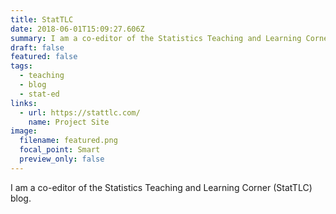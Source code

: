 ```yaml
---
title: StatTLC
date: 2018-06-01T15:09:27.606Z
summary: I am a co-editor of the Statistics Teaching and Learning Corner (StatTLC) blog.
draft: false
featured: false
tags:
  - teaching
  - blog
  - stat-ed
links:
  - url: https://stattlc.com/
    name: Project Site
image:
  filename: featured.png
  focal_point: Smart
  preview_only: false
---
```

I am a co-editor of the Statistics Teaching and Learning Corner (StatTLC) blog.
